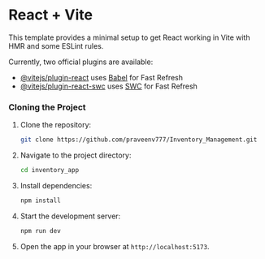 # React + Vite

This template provides a minimal setup to get React working in Vite with HMR and some ESLint rules.

Currently, two official plugins are available:

- [@vitejs/plugin-react](https://github.com/vitejs/vite-plugin-react/blob/main/packages/plugin-react/README.md) uses [Babel](https://babeljs.io/) for Fast Refresh
- [@vitejs/plugin-react-swc](https://github.com/vitejs/vite-plugin-react-swc) uses [SWC](https://swc.rs/) for Fast Refresh

### Cloning the Project

1. Clone the repository:

    ```bash
    git clone https://github.com/praveenv777/Inventory_Management.git
    ```

2. Navigate to the project directory:

    ```bash
    cd inventory_app
    ```

3. Install dependencies:

    ```bash
    npm install
    ```

4. Start the development server:

    ```bash
    npm run dev
    ```

5. Open the app in your browser at `http://localhost:5173`.
